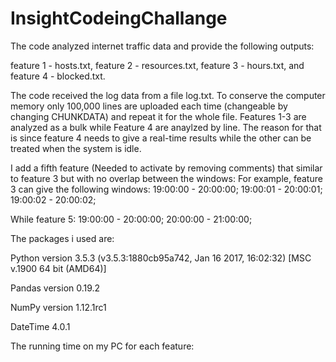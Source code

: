 # InsightCodeingChallange

The code analyzed internet traffic data and provide the following outputs:

feature 1 - hosts.txt, 
feature 2 - resources.txt, 
feature 3 - hours.txt, 
and feature 4 - blocked.txt. 

The code received the log data from a file log.txt. To conserve the computer memory only 100,000 lines are uploaded each time (changeable by changing CHUNKDATA) and repeat it for the whole file. Features 1-3 are analyzed as a bulk while Feature 4 are anaylzed by line. The reason for that is since feature 4 needs to give a real-time results while the other can be treated when the system is idle. 

I add a fifth feature (Needed to activate by removing comments) that similar to feature 3 but with no overlap between the windows: For example, feature 3 can give the following windows:
19:00:00 - 20:00:00; 
19:00:01 - 20:00:01; 
19:00:02 - 20:00:02; 

While feature 5:
19:00:00 - 20:00:00; 
20:00:00 - 21:00:00; 

The packages i used are:

Python version 3.5.3 (v3.5.3:1880cb95a742, Jan 16 2017, 16:02:32) [MSC v.1900 64 bit (AMD64)]

Pandas version 0.19.2

NumPy version 1.12.1rc1

DateTime 4.0.1

The running time on my PC for each feature:
